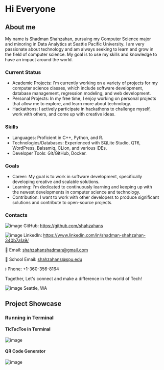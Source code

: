 # Hi Everyone 
## About me 
My name is Shadman Shahzahan, pursuing my Computer Science major and minoring in Data Analytics at Seattle Pacific University. I am very passionate about technology and am always seeking to learn and grow in the field of computer science. My goal is to use my skills and knowledge to have an impact around the world.

### Current Status
* Academic Projects: I'm currently working on a variety of projects for my computer science classes, which include software development, database management, regression modeling, and web development.
* Personal Projects: In my free time, I enjoy working on personal projects that allow me to explore, and learn more about technology.
* Hackathons: I actively participate in hackathons to challenge myself, work with others, and come up with creative ideas.

### Skills
* Languages: Proficient in C++, Python, and R.
* Technologies/Databases: Experienced with SQLite Studio, QT6, WordPress, Balsamiq, CLion, and various IDEs.
* Developer Tools: Git/GitHub, Docker.

### Goals
* Career: My goal is to work in software development, specifically developing creative and scalable solutions.
* Learning: I'm dedicated to continuously learning and keeping up with the newest developments in computer science and technology.
* Contribution: I want to work with other developers to produce significant solutions and contribute to open-source projects.

### Contacts
![image](https://github.com/shahzahans/shahzahans/assets/145942385/1bc0e568-b9e4-4051-abf6-676d7e11c578)
GitHub: https://github.com/shahzahans

![image](https://github.com/shahzahans/shahzahans/assets/145942385/d0cda9c8-860a-4bf6-9094-aa322deb1a42)
LinkedIn: https://www.linkedin.com/in/shadman-shahzahan-340b7a1a9/

📧 Email: shahzahanshadman@gmail.com

📧 School Email: shahzahans@spu.edu

🕽 Phone: +1-360-356-8164

Together, Let's connect and make a difference in the world of Tech!

![image](https://github.com/shahzahans/shahzahans/assets/145942385/d61539cd-1996-4925-b960-3d3c0ce5a63f)
Seattle, WA

## Project Showcase

### Running in Terminal

#### TicTacToe in Terminal

![image](https://github.com/shahzahans/shahzahans/assets/145942385/34d7e537-8e0b-4ccf-a5f5-fbb944e8e4f1)

#### QR Code Generator

![image](https://github.com/shahzahans/shahzahans/assets/145942385/ae513fc8-2ffb-438a-ac39-8bece442407d)




